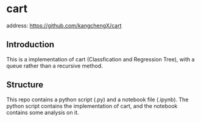 # cart

address: https://github.com/kangchengX/cart

## Introduction

This is a implementation of cart (Classfication and Regression Tree), with a queue rather than a recursive method.

## Structure
This repo contains a python script (.py) and a notebook file (.ipynb). The python script contains the implementation of cart, and the notebook contains some analysis on it.
